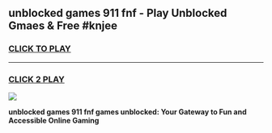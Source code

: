 
## unblocked games 911 fnf - Play Unblocked Gmaes & Free #knjee
<h3>
<a href="https://news.freeplayer.one?title=unblocked_games_911_fnf&ref=03M">CLICK TO PLAY</a></h3>
<hr>

<h3>
<a href="https://news.freeplayer.one?title=unblocked_games_911_fnf&ref=03M">CLICK 2 PLAY</a>
  
</h3>

<a href="https://news.freeplayer.one?title=unblocked_games_911_fnf&ref=03M"><img src="https://clearcache.store/games.png"></a>


**unblocked games 911 fnf games unblocked: Your Gateway to Fun and Accessible Online Gaming**

